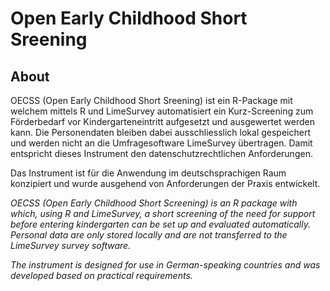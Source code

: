 # Open Early Childhood Short Sreening
## About
OECSS (Open Early Childhood Short Sreening) ist ein R-Package mit welchem mittels R und LimeSurvey automatisiert ein Kurz-Screening zum Förderbedarf vor Kindergarteneintritt aufgesetzt und ausgewertet werden kann. Die Personendaten bleiben dabei ausschliesslich lokal gespeichert und werden nicht an die Umfragesoftware LimeSurvey übertragen. Damit entspricht dieses Instrument den datenschutzrechtlichen Anforderungen.

Das Instrument ist für die Anwendung im deutschsprachigen Raum konzipiert und wurde ausgehend von Anforderungen der Praxis entwickelt.

*OECSS (Open Early Childhood Short Screening) is an R package with which, using R and LimeSurvey, a short screening of the need for support before entering kindergarten can be set up and evaluated automatically. Personal data are only stored locally and are not transferred to the LimeSurvey survey software.*

*The instrument is designed for use in German-speaking countries and was developed based on practical requirements.*
